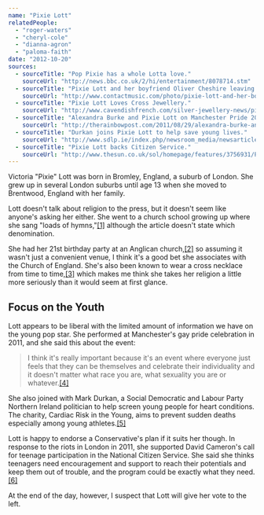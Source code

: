 ```yaml
---
name: "Pixie Lott"
relatedPeople:
  - "roger-waters"
  - "cheryl-cole"
  - "dianna-agron"
  - "paloma-faith"
date: "2012-10-20"
sources:
  - sourceTitle: "Pop Pixie has a whole Lotta love."
    sourceUrl: "http://news.bbc.co.uk/2/hi/entertainment/8078714.stm"
  - sourceTitle: "Pixie Lott and her boyfriend Oliver Cheshire leaving her 21st birthday…"
    sourceUrl: "http://www.contactmusic.com/photo/pixie-lott-and-her-boyfriend-oliver-cheshire-leaving-her-21st_3681212"
  - sourceTitle: "Pixie Lott Loves Cross Jewellery."
    sourceUrl: "http://www.cavendishfrench.com/silver-jewellery-news/pixie-lott-loves-cross-jewellery_23305"
  - sourceTitle: "Alexandra Burke and Pixie Lott on Manchester Pride 2011."
    sourceUrl: "http://therainbowpost.com/2011/08/29/alexandra-burke-and-pixie-lott-on-manchester-pride-2011/"
  - sourceTitle: "Durkan joins Pixie Lott to help save young lives."
    sourceUrl: "http://www.sdlp.ie/index.php/newsroom_media/newsarticle/durkan_joins_pixie_lott_to_help_save_young_lives/"
  - sourceTitle: "Pixie Lott backs Citizen Service."
    sourceUrl: "http://www.thesun.co.uk/sol/homepage/features/3756931/Pixie-Lott-backs-Citizen-Service.html"
---
```


Victoria "Pixie" Lott was born in Bromley, England, a suburb of London. She grew up in several London suburbs until age 13 when she moved to Brentwood, England with her family.

Lott doesn't talk about religion to the press, but it doesn't seem like anyone's asking her either. She went to a church school growing up where she sang "loads of hymns,"<a class="source-citation" href="#http://news.bbc.co.uk/2/hi/entertainment/8078714.stm" title="Pop Pixie has a whole Lotta love.">[1]</a> although the article doesn't state which denomination.

She had her 21st birthday party at an Anglican church,<a class="source-citation" href="#http://www.contactmusic.com/photo/pixie-lott-and-her-boyfriend-oliver-cheshire-leaving-her-21st_3681212" title="Pixie Lott and her boyfriend Oliver Cheshire leaving her 21st birthday…">[2]</a> so assuming it wasn't just a convenient venue, I think it's a good bet she associates with the Church of England. She's also been known to wear a cross necklace from time to time,<a class="source-citation" href="#http://www.cavendishfrench.com/silver-jewellery-news/pixie-lott-loves-cross-jewellery_23305" title="Pixie Lott Loves Cross Jewellery.">[3]</a> which makes me think she takes her religion a little more seriously than it would seem at first glance.


## Focus on the Youth

Lott appears to be liberal with the limited amount of information we have on the young pop star. She performed at Manchester's gay pride celebration in 2011, and she said this about the event:

>I think it's really important because it's an event where everyone just feels that they can be themselves and celebrate their individuality and it doesn't matter what race you are, what sexuality you are or whatever.<a class="source-citation" href="#http://therainbowpost.com/2011/08/29/alexandra-burke-and-pixie-lott-on-manchester-pride-2011/" title="Alexandra Burke and Pixie Lott on Manchester Pride 2011.">[4]</a>

She also joined with Mark Durkan, a Social Democratic and Labour Party Northern Ireland politician to help screen young people for heart conditions. The charity, Cardiac Risk in the Young, aims to prevent sudden deaths especially among young athletes.<a class="source-citation" href="#http://www.sdlp.ie/index.php/newsroom_media/newsarticle/durkan_joins_pixie_lott_to_help_save_young_lives/" title="Durkan joins Pixie Lott to help save young lives.">[5]</a>

Lott is happy to endorse a Conservative's plan if it suits her though. In response to the riots in London in 2011, she supported David Cameron's call for teenage participation in the National Citizen Service. She said she thinks teenagers need encouragement and support to reach their potentials and keep them out of trouble, and the program could be exactly what they need.<a class="source-citation" href="#http://www.thesun.co.uk/sol/homepage/features/3756931/Pixie-Lott-backs-Citizen-Service.html" title="Pixie Lott backs Citizen Service.">[6]</a>

At the end of the day, however, I suspect that Lott will give her vote to the left.